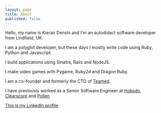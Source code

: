 ```yaml
---
layout: page
title: About
published: false
---
```

Hello, my name is Kieran Denshi and I'm an autodidact software developer from Lindfield, UK. 

I am a polyglot developer, but these days I mostly write code using Ruby, Python and Javascript. 

I build applications using Sinatra, Rails and NodeJS.

I make video games with Pygame, Ruby2d and Dragon Ruby.

I am a co-founder and formerly the CTO of [Teamed](https://teamed.global).

I have previously worked as a Senior Software Engineer at [Hokodo](https://www.hokodo.co/),
[Clearscore](https://www.clearscore.com) and [Pollen](https://pollen.co/)

[This is my LinkedIn profile](https://www.linkedin.com/in/kierandenshi/)

